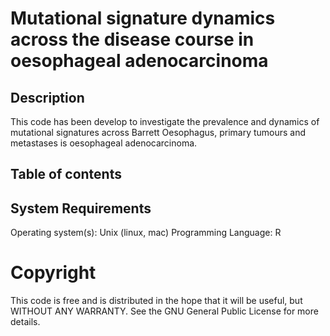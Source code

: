 # Mutational signature dynamics across the disease course in oesophageal adenocarcinoma

## Description

This code has been develop to investigate the prevalence and dynamics of mutational signatures across Barrett Oesophagus, primary tumours and metastases is oesophageal adenocarcinoma.

## Table of contents

## System Requirements
Operating system(s): Unix (linux, mac)
Programming Language: R

# Copyright
This code is free and is distributed in the hope that it will be useful, but WITHOUT ANY WARRANTY. See the GNU General Public License for more details.
